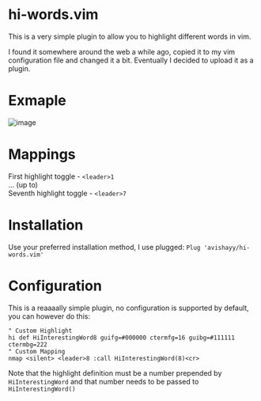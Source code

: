 # hi-words.vim
This is a very simple plugin to allow you to highlight different words in vim.

I found it somewhere around the web a while ago, copied it to my vim configuration file and changed it a bit. Eventually I decided to upload it as a plugin.

# Exmaple
![image](https://user-images.githubusercontent.com/5567310/134043021-1819e623-927e-4dc1-8656-d2c163c4502f.png)

# Mappings
First highlight toggle - `<leader>1`  
... (up to)  
Seventh highlight toggle - `<leader>7`

# Installation
Use your preferred installation method, I use plugged:
`Plug 'avishayy/hi-words.vim'`

# Configuration
This is a reaaaally simple plugin, no configuration is supported by default, you can however do this:
```
" Custom Highlight
hi def HiInterestingWord8 guifg=#000000 ctermfg=16 guibg=#111111 ctermbg=222
" Custom Mapping
nmap <silent> <leader>8 :call HiInterestingWord(8)<cr>
```

Note that the highlight definition must be a number prepended by `HiInterestingWord` and that number needs to be passed to `HiInterestingWord()`
